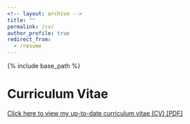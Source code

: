 ```yaml
---
<!-- layout: archive -->
title: ""
permalink: /cv/
author_profile: true
redirect_from:
  - /resume
---
```


{% include base_path %}

# <i class="fa fa-fw fa-file "></i> Curriculum Vitae #


[Click here to view my up-to-date curriculum vitae (CV) [PDF]](http://hsiangwei0903.github.io/files/Resume.pdf)